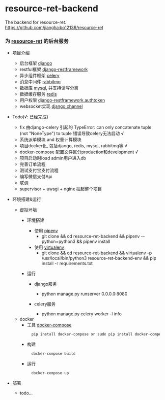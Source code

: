 # resource-ret-backend
The backend for resource-ret. https://github.com/jianghaibo12138/resource-ret

### 为 [resource-ret](https://github.com/jianghaibo12138/resource-ret, "resource-ret") 的后台服务 ###
- 项目介绍
    - 后台框架 [django](https://docs.djangoproject.com/zh-hans/2.1/, "django")
    - restful框架 [django-restframework](https://www.django-rest-framework.org/, "django-restframework")
    - 异步组件框架 [celery](http://docs.jinkan.org/docs/celery/, "celery")
    - 消息中间件 [rabbitmq](https://www.rabbitmq.com/getstarted.html, "rabbitmq")
    - 数据库 [mysql](https://www.mysql.com/cn/, "mysql"), 并支持读写分离
    - 数据缓存服务 [redis](https://django-redis-chs.readthedocs.io/zh_CN/latest/, "redis")
    - 用户权限 [django-restframework.authtoken](https://www.django-rest-framework.org/tutorial/4-authentication-and-permissions/, "django-restframework.authtoken")
    - websocket实现 [django channel](https://channels.readthedocs.io/en/latest/, "django channel")

- Todo(√: 已经完成)
    - fix 由django-celery []()引起的 TypeError: can only concatenate tuple (not "NoneType") to tuple 错误导致celery无法启动 √
    - 系统派单模块 and 权重计算模块
    - 项目docker化, 包括django, redis, mysql, rabbitmq等 √
    - docker-compose 配置文件区分production和development √
    - 项目启动时load admin用户进入db 
    - 完善订单流程
    - 测试支付宝支付流程
    - 编写微信支付Api
    - 联调
    - supervisor + uwsgi + nginx 拉起整个项目

- 环境搭建&运行
    - 虚拟环境
        - 环境搭建
            - 使用 [pipenv](https://github.com/pypa/pipenv, "pipenv")
                - git clone && cd resource-ret-backend && pipenv --python=python3 && pipenv install 
            - 使用 [virtualenv](https://virtualenv.pypa.io/en/latest/, "virtualenv")
                - git clone && cd resource-ret-backend && virtualenv -p /usr/local/bin/python3 resource-ret-backend-env && pip install -r requirements.txt
            
        - 运行
            - django服务
                - python manage.py runserver 0.0.0.0:8080
                
            - celery服务
                - python manage.py celery worker -l info
    - docker
        - 工具 [docker-compose](https://docs.docker.com/compose/, "docker compose")
            ```bash
              pip install docker-compose or sudo pip install docker-compose
            ``` 
        - 构建
            ```bash
              docker-compose build 
            ```
        - 运行
            ```bash
              docker-compose up
            ```
            
            
- 部署
    - todo... 
    